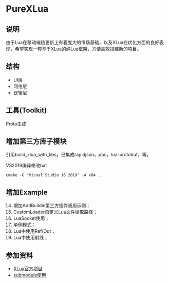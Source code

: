 # PureXLua

## 说明

由于Lua在移动端热更新上有着庞大的市场基础，以及XLua在优化方面的良好表现，希望实现一套基于XLua的纯Lua框架，方便高效搭建新的项目。

## 结构

- UI层
- 网络层
- 逻辑层

## 工具(Toolkit)

Proto生成

## 增加第三方库子模块

引用build_xlua_with_libs，已集成rapidjson，pbc，lua-protobuf，等。

VS2019编译修改bat
```
cmake -G "Visual Studio 16 2019" -A x64 ..
```

## 增加Example

14. 增加AddBuildin第三方插件调用示例；
15. CustomLoader自定义Lua文件读取路径；
16. LuaSocket使用；
17. 单例模式；
18. Lua中使用Ref/Out；
19. Lua中使用射线；

## 参加资料

- [XLua官方项目](https://github.com/Tencent/xLua)
- [submodule使用](https://blog.csdn.net/guotianqing/article/details/82391665)
